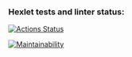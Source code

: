 ### Hexlet tests and linter status:
[![Actions Status](https://github.com/SizemovPavel/frontend-project-lvl1/workflows/hexlet-check/badge.svg)](https://github.com/SizemovPavel/frontend-project-lvl1/actions)

[![Maintainability](https://api.codeclimate.com/v1/badges/bae658be9ba5ff633d71/maintainability)](https://codeclimate.com/github/SizemovPavel/frontend-project-lvl1/maintainability)
